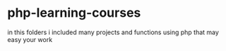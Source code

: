 # php-learning-courses
in this folders i included many projects and functions using php that may easy your work
